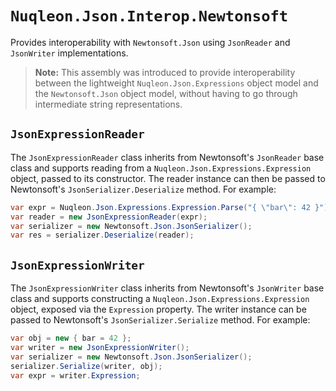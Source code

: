 # `Nuqleon.Json.Interop.Newtonsoft`

Provides interoperability with `Newtonsoft.Json` using `JsonReader` and `JsonWriter` implementations.

> **Note:** This assembly was introduced to provide interoperability between the lightweight `Nuqleon.Json.Expressions` object model and the `Newtonsoft.Json` object model, without having to go through intermediate string representations.

## `JsonExpressionReader`

The `JsonExpressionReader` class inherits from Newtonsoft's `JsonReader` base class and supports reading from a `Nuqleon.Json.Expressions.Expression` object, passed to its constructor. The reader instance can then be passed to Newtonsoft's `JsonSerializer.Deserialize` method. For example:

```csharp
var expr = Nuqleon.Json.Expressions.Expression.Parse("{ \"bar\": 42 }");
var reader = new JsonExpressionReader(expr);
var serializer = new Newtonsoft.Json.JsonSerializer();
var res = serializer.Deserialize(reader);
```

## `JsonExpressionWriter`

The `JsonExpressionWriter` class inherits from Newtonsoft's `JsonWriter` base class and supports constructing a `Nuqleon.Json.Expressions.Expression` object, exposed via  the `Expression` property. The writer instance can be passed to Newtonsoft's `JsonSerializer.Serialize` method. For example:

```csharp
var obj = new { bar = 42 };
var writer = new JsonExpressionWriter();
var serializer = new Newtonsoft.Json.JsonSerializer();
serializer.Serialize(writer, obj);
var expr = writer.Expression;
```
